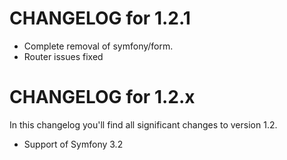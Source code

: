 CHANGELOG for 1.2.1
===================

* Complete removal of symfony/form.
* Router issues fixed


CHANGELOG for 1.2.x
===================

In this changelog you'll find all significant changes to version 1.2.

* Support of Symfony 3.2
